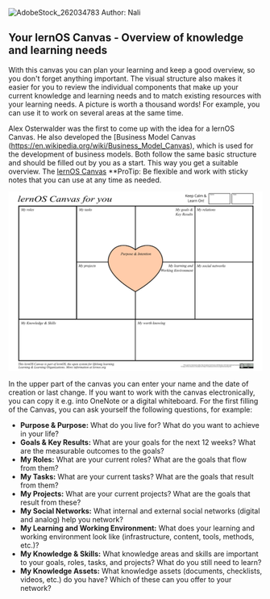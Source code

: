 
![AdobeStock_262034783](https://user-images.githubusercontent.com/117161147/205623406-5585277b-28cc-4203-8834-d681cc14ae12.jpeg)
Author: Nali


## Your lernOS Canvas - Overview of knowledge and learning needs

With this canvas you can plan your learning and keep a good overview, so you don't forget anything important.
The visual structure also makes it easier for you to review the individual components that make up your current knowledge and learning needs and to match existing resources with your learning needs. A picture is worth a thousand words!
For example, you can use it to work on several areas at the same time.

Alex Osterwalder was the first to come up with the idea for a lernOS Canvas. He also developed the [Business Model Canvas (https://en.wikipedia.org/wiki/Business_Model_Canvas), which is used for the development of business models.
Both follow the same basic structure and should be filled out by you as a start. This way you get a suitable overview.
The [lernOS Canvas](https://raw.githubusercontent.com/cogneon/lernos-zettelkasten/main/en/src/images/lernOS-Canvas-for-you-Canvas-de.png)
**ProTip: Be flexible and work with sticky notes that you can use at any time as needed.

![lernOS Canvas](images/lernOS-Canvas-for-you-Canvas-de.png)

In the upper part of the canvas you can enter your name and the date of creation or last change. If you want to work with the canvas electronically, you can copy it e.g. into OneNote or a digital whiteboard. For the first filling of the Canvas, you can ask yourself the following questions, for example:

* **Purpose & Purpose:** What do you live for? What do you want to achieve in your life?
* **Goals & Key Results:** What are your goals for the next 12 weeks? What are the measurable outcomes to the goals?
* **My Roles:** What are your current roles? What are the goals that flow from them?
* **My Tasks:** What are your current tasks? What are the goals that result from them?
* **My Projects:** What are your current projects? What are the goals that result from these?
* **My Social Networks:** What internal and external social networks (digital and analog) help you network?
* **My Learning and Working Environment:** What does your learning and working environment look like (infrastructure, content, tools, methods, etc.)?
* **My Knowledge & Skills:** What knowledge areas and skills are important to your goals, roles, tasks, and projects? What do you still need to learn?
* **My Knowledge Assets:** What knowledge assets (documents, checklists, videos, etc.) do you have? Which of these can you offer to your network?

<script src="https://giscus.app/client.js"
        data-repo="cogneon/lernos-zettelkasten"
        data-repo-id="R_kgDOI5YY1w"
        data-category="Announcements"
        data-category-id="DIC_kwDOI5YY184CUTx3"
        data-mapping="pathname"
        data-strict="0"
        data-reactions-enabled="1"
        data-emit-metadata="0"
        data-input-position="bottom"
        data-theme="light"
        data-lang="en"
        crossorigin="anonymous"
        async>
</script>
